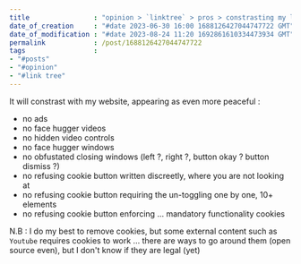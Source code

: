```yaml
---
title                : "opinion > `linktree` > pros > constrasting my links"
date_of_creation     : "#date 2023-06-30 16:00 1688126427044747722 GMT"
date_of_modification : "#date 2023-08-24 11:20 1692861610334473934 GMT"
permalink            : /post/1688126427044747722
tags                 :
- "#posts"             
- "#opinion"
- "#link tree"
---
```


It will constrast with my website, appearing as even more peaceful :

- no ads
- no face hugger videos
- no hidden video controls
- no face hugger windows
- no obfustated closing windows (left ?, right ?, button okay ? button dismiss ?)
- no refusing cookie button written discreetly, where you are not looking at
- no refusing cookie button requiring the un-toggling one by one, 10+ elements 
- no refusing cookie button enforcing ... mandatory functionality cookies

N.B : I do my best to remove cookies, but some external content such as `Youtube` requires cookies to work ... there are ways to go around them (open source even), but I don't know if they are legal (yet) 